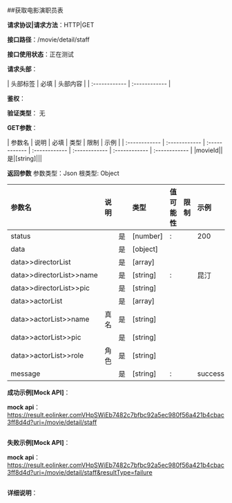 ##获取电影演职员表

**请求协议|请求方法**：HTTP|GET

**接口路径**：/movie/detail/staff

**接口使用状态**：正在测试

**请求头部**：

| 头部标签 | 必填  | 头部内容 | 
| :------------ | :------------ |

**鉴权**：

**验证类型**：
无

**GET参数**：

| 参数名 | 说明 | 必填 | 类型 | 限制 | 示例 |
| :------------ | :------------ | :------------ | :------------ | :------------ | :------------ | :------------ |
|movieId||是|[string]|||

**返回参数**
参数类型：Json
根类型: Object

| 参数名  | 说明 |  | 类型 | 值可能性 | 限制 | 示例 |
| :------------ | :------------ | :------------ | :------------ | :------------ | :------------ | :------------ |
|status||是|[number]|:||200|
|data||是|[object]||||
|data>>directorList||是|[array]||||
|data>>directorList>>name||是|[string]|:||昆汀|
|data>>directorList>>pic||是|[string]||||
|data>>actorList||是|[array]||||
|data>>actorList>>name|真名|是|[string]||||
|data>>actorList>>pic||是|[string]||||
|data>>actorList>>role|角色|是|[string]||||
|message||是|[string]|:||success|

**成功示例[Mock API]**：


**mock api**：https://result.eolinker.comVHpSWiEb7482c7bfbc92a5ec980f56a421b4cbac3ff8d4d?uri=/movie/detail/staff
```

```

**失败示例[Mock API]**：


**mock api**：https://result.eolinker.comVHpSWiEb7482c7bfbc92a5ec980f56a421b4cbac3ff8d4d?uri=/movie/detail/staff&resultType=failure
```

```

**详细说明**：


```
